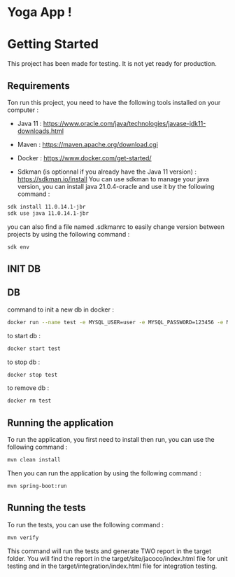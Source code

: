 # Yoga App !

# Getting Started
This project has been made for testing. It is not yet ready for production.

## Requirements

Ton run this project, you need to have the following tools installed on your computer :

* Java 11 : https://www.oracle.com/java/technologies/javase-jdk11-downloads.html
* Maven : https://maven.apache.org/download.cgi
* Docker : https://www.docker.com/get-started/

* Sdkman (is optionnal if you already have the Java 11 version) : https://sdkman.io/install
  You can use sdkman to manage your java version, you can install java 21.0.4-oracle and use it by the following
  command :

``` bash
sdk install 11.0.14.1-jbr
sdk use java 11.0.14.1-jbr
``` 

you can also find a file named .sdkmanrc to easily change version between projects by using the following command :

``` bash
sdk env
```

## INIT DB
## DB

command to init a new db in docker :

``` bash
docker run --name test -e MYSQL_USER=user -e MYSQL_PASSWORD=123456 -e MYSQL_ROOT_PASSWORD=123456 -e MYSQL_DATABASE=test -p 3306:3306 -d mysql
```

to start db :

``` bash
docker start test
```

to stop db :

``` bash
docker stop test
```

to remove db :

``` bash
docker rm test
```

## Running the application

To run the application, you first need to install then run, you can use the following command :

``` bash
mvn clean install
```

Then you can run the application by using the following command :

``` bash
mvn spring-boot:run
```

## Running the tests

To run the tests, you can use the following command :

``` bash
mvn verify
```

This command will run the tests and generate TWO report in the target folder.
You will find the report in the
target/site/jacoco/index.html file for unit testing
and in the 
target/integration/index.html file for integration testing.
